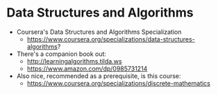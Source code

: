 # Data Structures and Algorithms

- Coursera's Data Structures and Algorithms Specialization
  - https://www.coursera.org/specializations/data-structures-algorithms?
- There's a companion book out:
  - http://learningalgorithms.tilda.ws
  - https://www.amazon.com/dp/0985731214
- Also nice, recommended as a prerequisite, is this course:
  - https://www.coursera.org/specializations/discrete-mathematics
